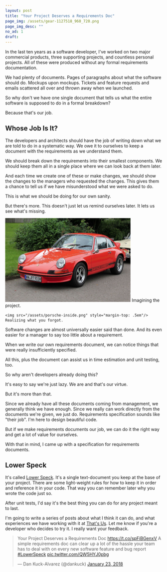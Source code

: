 ```yaml
---
layout: post
title: "Your Project Deserves a Requirements Doc"
page_img: /assets/gear-1127518_960_720.png
page_img_desc: ""
no_ad: 1
draft: 
---
```


In the last ten years as a software developer, I've worked on two major commercial products, three supporting projects, and countless personal projects. All of these were produced without any formal requirements documentation.

We had plenty of documents. Pages of paragraphs about what the software should do. Mockups upon mockups. Tickets and feature requests and emails scattered all over and thrown away when we launched.

So why don't we have one single document that tells us what the entire software is supposed to do in a formal breakdown?

Because that's our job.

## Whose Job Is It?

The developers and architects should have the job of writing down what we are told to do in a systematic way. We owe it to ourselves to keep a document with the requirements as we understand them.

We should break down the requirements into their smallest components. We should keep them all in a single place where we can look back at them later.

And each time we create one of these or make changes, we should show the changes to the managers who requested the changes. This gives them a chance to tell us if we have misunderstood what we were asked to do.

This is what we should be doing for our own sanity.

But there's more. This doesn't just let us remind ourselves later. It lets us see what's missing.

<div class="illustration small">
    <img src="/assets/porsche-outside.png" />
    Imagining the project.

    <img src="/assets/porsche-inside.png" style="margin-top: .5em"/>
    Realizing what you forgot.
</div>

Software changes are almost universally easier said than done. And its even easier for a manager to say too little about a requirement.

When we write our own requirements document, we can notice things that were really insufficiently specified.

All this, plus the document can assist us in time estimation and unit testing, too.

So why aren't developers already doing this?

It's easy to say we're just lazy. We are and that's our virtue.

But it's more than that.

Since we already have all these documents coming from management, we generally think we have enough. Since we really can work directly from the documents we're given, we just do. Requirements specification sounds like "their job". I'm here to design beautiful code.

But if we make requirements documents our job, we can do it the right way and get a lot of value for ourselves.

With that in mind, I came up with a specification for requirements documents.

## Lower Speck

It's called <a href="http://www.lowerspeck.org/">Lower Speck</a>. It's a single text-document you keep at the base of your project. There are some light-weight rules for how to keep it in order and reference it in your code. That way you can remember later why you wrote the code just so.

After unit tests, I'd say it's the best thing you can do for any project meant to last.

I'm going to write a series of posts about what I think it can do, and what experiences we have working with it at <a href="http://thatsus.com/">That's Us</a>. Let me know if you're a developer who decides to try it. I really want your feedback.

<blockquote class="twitter-tweet" data-lang="en"><p lang="en" dir="ltr">Your Project Deserves a Requirements Doc <a href="https://t.co/spFiBGenxV">https://t.co/spFiBGenxV</a> A simple requirements doc can clear up a lot of the hassle your team has to deal with on every new software feature and bug report <a href="https://twitter.com/hashtag/LowerSpeck?src=hash&amp;ref_src=twsrc%5Etfw">#LowerSpeck</a> <a href="https://t.co/QW5HYJ0pbg">pic.twitter.com/QW5HYJ0pbg</a></p>&mdash; Dan Kuck-Alvarez (@dankuck) <a href="https://twitter.com/dankuck/status/955835666763526144?ref_src=twsrc%5Etfw">January 23, 2018</a></blockquote>
<script async src="https://platform.twitter.com/widgets.js" charset="utf-8"></script>
